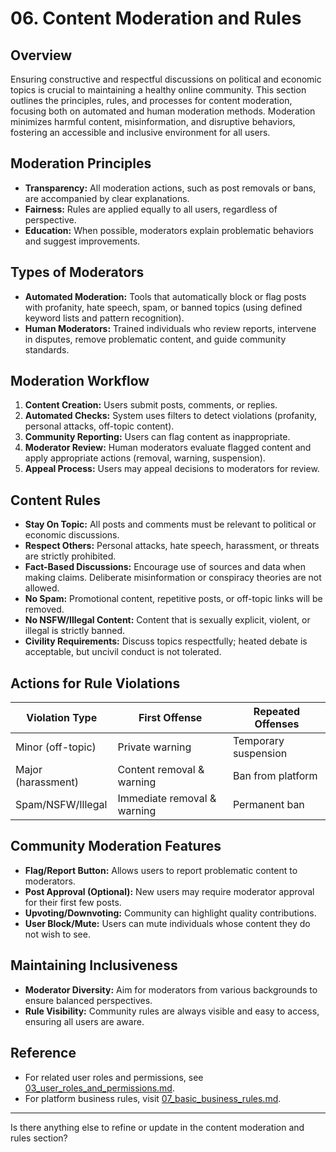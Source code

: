 # 06. Content Moderation and Rules

## Overview
Ensuring constructive and respectful discussions on political and economic topics is crucial to maintaining a healthy online community. This section outlines the principles, rules, and processes for content moderation, focusing both on automated and human moderation methods. Moderation minimizes harmful content, misinformation, and disruptive behaviors, fostering an accessible and inclusive environment for all users.

## Moderation Principles
- **Transparency:** All moderation actions, such as post removals or bans, are accompanied by clear explanations.
- **Fairness:** Rules are applied equally to all users, regardless of perspective.
- **Education:** When possible, moderators explain problematic behaviors and suggest improvements.

## Types of Moderators
- **Automated Moderation:** Tools that automatically block or flag posts with profanity, hate speech, spam, or banned topics (using defined keyword lists and pattern recognition).
- **Human Moderators:** Trained individuals who review reports, intervene in disputes, remove problematic content, and guide community standards.

## Moderation Workflow
1. **Content Creation:** Users submit posts, comments, or replies.
2. **Automated Checks:** System uses filters to detect violations (profanity, personal attacks, off-topic content).
3. **Community Reporting:** Users can flag content as inappropriate.
4. **Moderator Review:** Human moderators evaluate flagged content and apply appropriate actions (removal, warning, suspension).
5. **Appeal Process:** Users may appeal decisions to moderators for review.

## Content Rules
- **Stay On Topic:** All posts and comments must be relevant to political or economic discussions.
- **Respect Others:** Personal attacks, hate speech, harassment, or threats are strictly prohibited.
- **Fact-Based Discussions:** Encourage use of sources and data when making claims. Deliberate misinformation or conspiracy theories are not allowed.
- **No Spam:** Promotional content, repetitive posts, or off-topic links will be removed.
- **No NSFW/Illegal Content:** Content that is sexually explicit, violent, or illegal is strictly banned.
- **Civility Requirements:** Discuss topics respectfully; heated debate is acceptable, but uncivil conduct is not tolerated.

## Actions for Rule Violations
| Violation Type         | First Offense                  | Repeated Offenses              |
|-----------------------|-------------------------------|-------------------------------|
| Minor (off-topic)     | Private warning               | Temporary suspension          |
| Major (harassment)    | Content removal & warning     | Ban from platform             |
| Spam/NSFW/Illegal     | Immediate removal & warning   | Permanent ban                 |

## Community Moderation Features
- **Flag/Report Button:** Allows users to report problematic content to moderators.
- **Post Approval (Optional):** New users may require moderator approval for their first few posts.
- **Upvoting/Downvoting:** Community can highlight quality contributions.
- **User Block/Mute:** Users can mute individuals whose content they do not wish to see.

## Maintaining Inclusiveness
- **Moderator Diversity:** Aim for moderators from various backgrounds to ensure balanced perspectives.
- **Rule Visibility:** Community rules are always visible and easy to access, ensuring all users are aware.

## Reference
- For related user roles and permissions, see [03_user_roles_and_permissions.md](./03_user_roles_and_permissions.md).
- For platform business rules, visit [07_basic_business_rules.md](./07_basic_business_rules.md).

---
Is there anything else to refine or update in the content moderation and rules section?